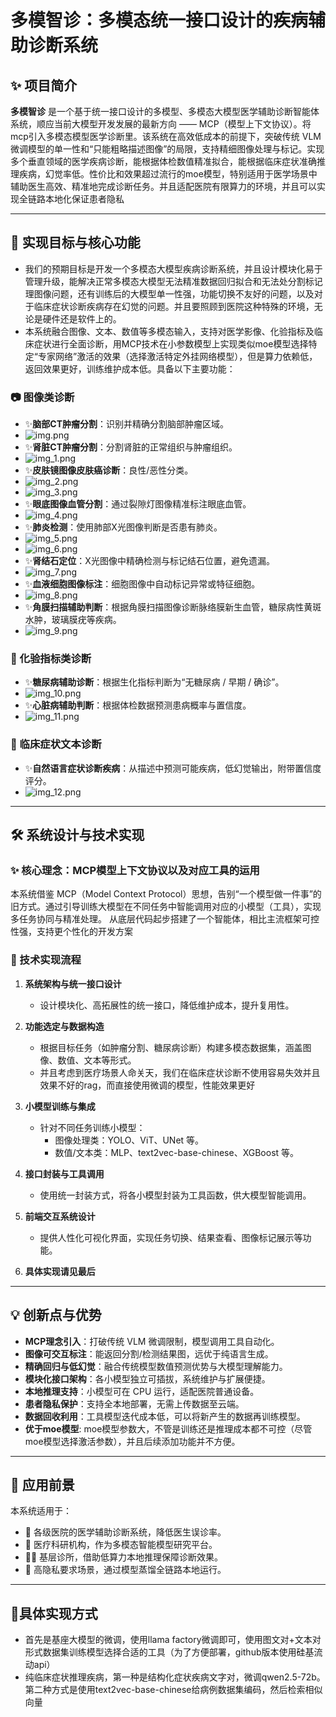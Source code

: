 # 多模智诊：多模态统一接口设计的疾病辅助诊断系统

## ✨ 项目简介

**多模智诊** 是一个基于统一接口设计的多模型、多模态大模型医学辅助诊断智能体系统，顺应当前大模型开发发展的最新方向 —— MCP（模型上下文协议）。将mcp引入多模态模型医学诊断里。该系统在高效低成本的前提下，突破传统 VLM 微调模型的单一性和“只能粗略描述图像”的局限，支持精细图像处理与标记。实现多个垂直领域的医学疾病诊断，能根据体检数值精准拟合，能根据临床症状准确推理疾病，幻觉率低。性价比和效果超过流行的moe模型，特别适用于医学场景中辅助医生高效、精准地完成诊断任务。并且适配医院有限算力的环境，并且可以实现全链路本地化保证患者隐私

---

## 🎯 实现目标与核心功能
- 我们的预期目标是开发一个多模态大模型疾病诊断系统，并且设计模块化易于管理升级，能解决正常多模态大模型无法精准数据回归拟合和无法处分割标记理图像问题，还有训练后的大模型单一性强，功能切换不友好的问题，以及对于临床症状诊断疾病存在幻觉的问题。并且要照顾到医院这种特殊的环境，无论是硬件还是软件上的。
- 本系统融合图像、文本、数值等多模态输入，支持对医学影像、化验指标及临床症状进行全面诊断，用MCP技术在小参数模型上实现类似moe模型选择特定“专家网络”激活的效果（选择激活特定外挂网络模型），但是算力依赖低，返回效果更好，训练维护成本低。具备以下主要功能：

### 📷 图像类诊断
- ✨**脑部CT肿瘤分割**：识别并精确分割脑部肿瘤区域。
- ![img.png](img.png)
- ✨**肾脏CT肿瘤分割**：分割肾脏的正常组织与肿瘤组织。
- ![img_1.png](img_1.png)
- ✨**皮肤镜图像皮肤癌诊断**：良性/恶性分类。
- ![img_2.png](img_2.png)
- ![img_3.png](img_3.png)
- ✨**眼底图像血管分割**：通过裂隙灯图像精准标注眼底血管。
- ![img_4.png](img_4.png)
- ✨**肺炎检测**：使用肺部X光图像判断是否患有肺炎。
- ![img_5.png](img_5.png)
- ![img_6.png](img_6.png)
- ✨**肾结石定位**：X光图像中精确检测与标记结石位置，避免遗漏。
- ![img_7.png](img_7.png)
- ✨**血液细胞图像标注**：细胞图像中自动标记异常或特征细胞。
- ![img_8.png](img_8.png)
- ✨**角膜扫描辅助判断**：根据角膜扫描图像诊断脉络膜新生血管，糖尿病性黄斑水肿，玻璃膜疣等疾病。
- ![img_9.png](img_9.png)
### 🧪 化验指标类诊断
- ✨**糖尿病辅助诊断**：根据生化指标判断为“无糖尿病 / 早期 / 确诊”。
- ![img_10.png](img_10.png)
- ✨**心脏病辅助判断**：根据体检数据预测患病概率与置信度。
- ![img_11.png](img_11.png)
### 💬 临床症状文本诊断
- ✨**自然语言症状诊断疾病**：从描述中预测可能疾病，低幻觉输出，附带置信度评分。
- ![img_12.png](img_12.png)



---

## 🛠️ 系统设计与技术实现

### ✨ 核心理念：MCP模型上下文协议以及对应工具的运用

本系统借鉴 MCP（Model Context Protocol）思想，告别“一个模型做一件事”的旧方式。通过引导训练大模型在不同任务中智能调用对应的小模型（工具），实现多任务协同与精准处理。
从底层代码起步搭建了一个智能体，相比主流框架可控性强，支持更个性化的开发方案

### 🔧 技术实现流程

1. **系统架构与统一接口设计**
   - 设计模块化、高拓展性的统一接口，降低维护成本，提升复用性。

2. **功能选定与数据构造**
   - 根据目标任务（如肿瘤分割、糖尿病诊断）构建多模态数据集，涵盖图像、数值、文本等形式。
   - 并且考虑到医疗场景人命关天，我们在临床症状诊断不使用容易失效并且效果不好的rag，而直接使用微调的模型，性能效果更好

3. **小模型训练与集成**
   - 针对不同任务训练小模型：
     - 图像处理类：YOLO、ViT、UNet 等。
     - 数值/文本类：MLP、text2vec-base-chinese、XGBoost 等。

4. **接口封装与工具调用**
   - 使用统一封装方式，将各小模型封装为工具函数，供大模型智能调用。

5. **前端交互系统设计**
   - 提供人性化可视化界面，实现任务切换、结果查看、图像标记展示等功能。
6. **具体实现请见最后**
---

## 💡 创新点与优势

-  **MCP理念引入**：打破传统 VLM 微调限制，模型调用工具自动化。
-  **图像可交互标注**：能返回分割/检测结果图，远优于纯语言生成。
-  **精确回归与低幻觉**：融合传统模型数值预测优势与大模型理解能力。
-  **模块化接口架构**：各小模型独立可插拔，系统维护与扩展便捷。
-  **本地推理支持**：小模型可在 CPU 运行，适配医院普通设备。
-  **患者隐私保护**：支持全本地部署，无需上传数据至云端。
-  **数据回收利用**：工具模型迭代成本低，可以将新产生的数据再训练模型。
-  **优于moe模型**: moe模型参数大，不管是训练还是推理成本都不可控（尽管moe模型选择激活参数），并且后续添加功能并不方便。

---

## 🔭 应用前景

本系统适用于：

- 🏥 各级医院的医学辅助诊断系统，降低医生误诊率。
- 🧪 医疗科研机构，作为多模态智能模型研究平台。
- 🧑‍⚕️ 基层诊所，借助低算力本地推理保障诊断效果。
- 🔐 高隐私要求场景，通过模型蒸馏全链路本地运行。

---

## 🎈具体实现方式
- 首先是基座大模型的微调，使用llama factory微调即可，使用图文对+文本对形式数据集训练模型选择合适的工具（为了方便部署，github版本使用硅基流动api）
- 纯临床症状推理疾病，第一种是结构化症状疾病文字对，微调qwen2.5-72b。第二种方式是使用text2vec-base-chinese给病例数据集编码，然后检索相似向量



